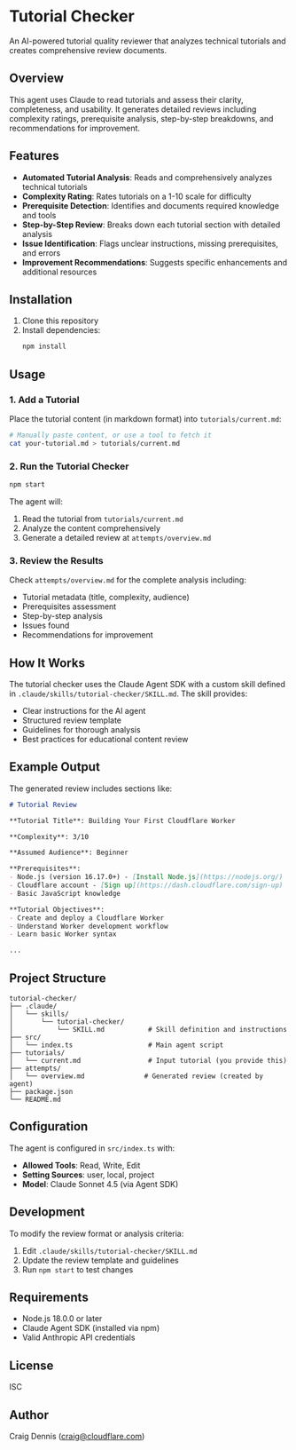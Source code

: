 # Tutorial Checker

An AI-powered tutorial quality reviewer that analyzes technical tutorials and creates comprehensive review documents.

## Overview

This agent uses Claude to read tutorials and assess their clarity, completeness, and usability. It generates detailed reviews including complexity ratings, prerequisite analysis, step-by-step breakdowns, and recommendations for improvement.

## Features

- **Automated Tutorial Analysis**: Reads and comprehensively analyzes technical tutorials
- **Complexity Rating**: Rates tutorials on a 1-10 scale for difficulty
- **Prerequisite Detection**: Identifies and documents required knowledge and tools
- **Step-by-Step Review**: Breaks down each tutorial section with detailed analysis
- **Issue Identification**: Flags unclear instructions, missing prerequisites, and errors
- **Improvement Recommendations**: Suggests specific enhancements and additional resources

## Installation

1. Clone this repository
2. Install dependencies:
   ```bash
   npm install
   ```

## Usage

### 1. Add a Tutorial

Place the tutorial content (in markdown format) into `tutorials/current.md`:

```bash
# Manually paste content, or use a tool to fetch it
cat your-tutorial.md > tutorials/current.md
```

### 2. Run the Tutorial Checker

```bash
npm start
```

The agent will:
1. Read the tutorial from `tutorials/current.md`
2. Analyze the content comprehensively
3. Generate a detailed review at `attempts/overview.md`

### 3. Review the Results

Check `attempts/overview.md` for the complete analysis including:
- Tutorial metadata (title, complexity, audience)
- Prerequisites assessment
- Step-by-step analysis
- Issues found
- Recommendations for improvement

## How It Works

The tutorial checker uses the Claude Agent SDK with a custom skill defined in `.claude/skills/tutorial-checker/SKILL.md`. The skill provides:

- Clear instructions for the AI agent
- Structured review template
- Guidelines for thorough analysis
- Best practices for educational content review

## Example Output

The generated review includes sections like:

```markdown
# Tutorial Review

**Tutorial Title**: Building Your First Cloudflare Worker

**Complexity**: 3/10

**Assumed Audience**: Beginner

**Prerequisites**:
- Node.js (version 16.17.0+) - [Install Node.js](https://nodejs.org/)
- Cloudflare account - [Sign up](https://dash.cloudflare.com/sign-up)
- Basic JavaScript knowledge

**Tutorial Objectives**:
- Create and deploy a Cloudflare Worker
- Understand Worker development workflow
- Learn basic Worker syntax

...
```

## Project Structure

```
tutorial-checker/
├── .claude/
│   └── skills/
│       └── tutorial-checker/
│           └── SKILL.md           # Skill definition and instructions
├── src/
│   └── index.ts                   # Main agent script
├── tutorials/
│   └── current.md                 # Input tutorial (you provide this)
├── attempts/
│   └── overview.md               # Generated review (created by agent)
├── package.json
└── README.md
```

## Configuration

The agent is configured in `src/index.ts` with:

- **Allowed Tools**: Read, Write, Edit
- **Setting Sources**: user, local, project
- **Model**: Claude Sonnet 4.5 (via Agent SDK)

## Development

To modify the review format or analysis criteria:

1. Edit `.claude/skills/tutorial-checker/SKILL.md`
2. Update the review template and guidelines
3. Run `npm start` to test changes

## Requirements

- Node.js 18.0.0 or later
- Claude Agent SDK (installed via npm)
- Valid Anthropic API credentials

## License

ISC

## Author

Craig Dennis (craig@cloudflare.com) 